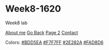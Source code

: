 # Week8-1620
Week8 lab

[About me](about.html)
[Go Back](index.html)
[Page 2](#)
[Contact](*)

Colors:
 [#BDD5EA](https://coolors.co/bdd5ea)
 [#F7F7FF](https://coolors.co/f7f7ff)
 [#2E282A](https://coolors.co/2e282a)
 [#FAD8D6](https://coolors.co/fad8d6)